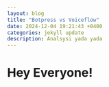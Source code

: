 ```yaml
---
layout: blog
title: "Botpress vs Voiceflow"
date: 2024-12-04 19:21:43 +0400
categories: jekyll update
description: Analsysi yada yada
---
```


# Hey Everyone!

